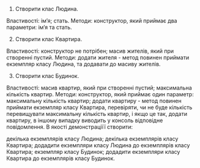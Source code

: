 1. Створити клас Людина.

Властивості:
імʼя;
стать.
Методи:
конструктор, який приймає два параметри: імʼя та стать.

2. Створити клас Квартира.

Властивості:
конструктор не потрібен;
масив жителів, який при створенні пустий.
Методи:
додати жителя - метод повинен приймати екземпляр класу Людина, та додавати до масиву жителів.

3. Створити клас Будинок.

Властивості:
масив квартир, який при створенні пустий;
максимальна кількість квартир.
Методи:
конструктор, який приймає один параметр: максимальну кількість квартир;
додати квартиру - метод повинен приймати екземпляр класу Квартира, перевіряти, чи не буде кількість перевищувати
максимальну кількість квартир, і якщо це так, додати квартиру, в іншому випадку виводить у консоль відповідне
повідомлення.
В якості демонстраціїї створити:

декілька екземплярів класу Людина;
декілька екземплярів класу Квартира;
додадити екземпляри класу Людина до екземплярів класу Квартира;
екземпляр класу Будинок;
додадити екземпляри класу Квартира до екземплярів класу Будинок.
